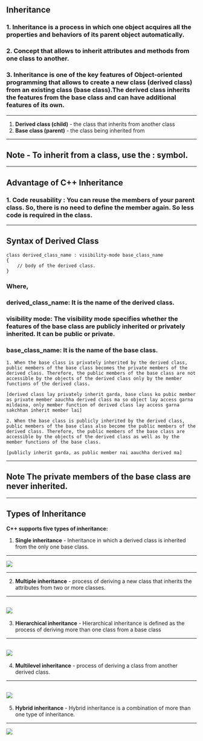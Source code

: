 ## Inheritance 

### 1. Inheritance is a process in which one object acquires all the properties and behaviors of its parent object automatically.

### 2. Concept that allows to inherit attributes and methods from one class to another.

### 3. Inheritance is one of the key features of Object-oriented programming that allows to create a new class (derived class) from an existing class (base class).The derived class inherits the features from the base class and can have additional features of its own. 

---

1. **Derived class (child)** - the class that inherits from another class
2. **Base class (parent)** - the class being inherited from

---
## **Note** - To inherit from a class, use the **:** symbol.

---

## Advantage of C++ Inheritance
### 1. **Code reusability** : You can reuse the members of your parent class. So, there is no need to define the member again. So less code is required in the class.

---

## **Syntax of Derived Class**
```
class derived_class_name : visibility-mode base_class_name  
{  
    // body of the derived class.  
}  
```

### Where,

### **derived_class_name**: It is the name of the derived class.

### **visibility mode**: The visibility mode specifies whether the features of the base class are publicly inherited or privately inherited. It can be public or private.

### **base_class_name**: It is the name of the base class.
```
1. When the base class is privately inherited by the derived class, public members of the base class becomes the private members of the derived class. Therefore, the public members of the base class are not accessible by the objects of the derived class only by the member functions of the derived class.

[derived class lay privately inherit garda, base class ko pubic member as private member aauchha derived class ma so object lay access garna mildaina, only member function of derived class lay access garna sakchhan inherit member lai]

2. When the base class is publicly inherited by the derived class, public members of the base class also become the public members of the derived class. Therefore, the public members of the base class are accessible by the objects of the derived class as well as by the member functions of the base class.

[publicly inherit garda, as public member nai aauchha derived ma]

```
---
## **Note** The private members of the base class are never inherited.

---

## **Types of Inheritance**

**C++ supports five types of inheritance:**
1. **Single inheritance** - Inheritance in which a derived class is inherited from the only one base class.
---
![](https://static.javatpoint.com/cpp/images/cpp-inheritance2.png)

---

2. **Multiple inheritance** -  process of deriving a new class that inherits the attributes from two or more classes.

---
![](https://static.javatpoint.com/cpp/images/cpp-inheritance5.png)
---

3. **Hierarchical inheritance** - Hierarchical inheritance is defined as the process of deriving more than one class from a base class
---
![](https://static.javatpoint.com/cpp/images/cpp-inheritance7.png)
---
4. **Multilevel inheritance** - process of deriving a class from another derived class.
---
![](https://static.javatpoint.com/cpp/images/cpp-inheritance4.png)
---
5. **Hybrid inheritance** - Hybrid inheritance is a combination of more than one type of inheritance.
---
![](https://static.javatpoint.com/cpp/images/cpp-inheritance6.png)


